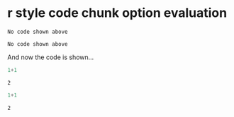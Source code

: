 # r style code chunk option evaluation

```
No code shown above
```

```
No code shown above
```

And now the code is shown...

```python
1+1
```

```
2
```

```python
1+1
```

```
2
```
